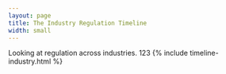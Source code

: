 ```yaml
---
layout: page
title: The Industry Regulation Timeline
width: small
---
```


Looking at regulation across industries.
123
{% include timeline-industry.html %}
